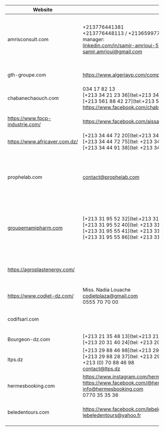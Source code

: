 
| Website                                                                               | Contact                                                                                                                                                                                                                  | Problem                                           | Note                                                                                              |
| ------------------------------------------------------------------------------------- | ------------------------------------------------------------------------------------------------------------------------------------------------------------------------------------------------------------------------ | ------------------------------------------------- | ------------------------------------------------------------------------------------------------- |
| amrisconsult.com                                                                      | +213776441381<br>+213776448113 / +213659977925<br>manager: <br>[linkedin.com/in/samir-amrioui-5269b485](https://www.linkedin.com/in/samir-amrioui-5269b485)<br>[samir.amrioui@gmail.com](mailto:samir.amrioui@gmail.com) | Domain registration expired                       | - The domain name is available for purchase<br>- They got the domain on april 2023 from LWS       |
| gth-groupe.com                                                                        | https://www.algeriayp.com/company/3209/GTH_EntrepNatde_R%C3%A9alisation_G%C3%A9ndes_Travaux_Hydrauliques                                                                                                                 | Domain registration expired                       | - its a national company                                                                          |
| chabanechaouch.com                                                                    | 034 17 82 13<br>[+213 34 21 23 36](tel:+213 34 21 23 36)<br>[+213 561 88 42 27](tel:+213 561 88 42 27)<br>https://www.facebook.com/chabanechouch/?locale=fr_FR                                                           |                                                   |                                                                                                   |
| https://www.fpcp-industrie.com/                                                       | https://www.facebook.com/aissatfpcp/?locale=fr_FR                                                                                                                                                                        | Under maintenance since 2022                      | - Active on FBB                                                                                   |
| https://www.africaver.com.dz/                                                         | [+213 34 44 72 20](tel:+213 34 44 72 20)  <br>[+213 34 44 72 75](tel: +213 34 44 72 75)  <br>[+213 34 44 91 38](tel: +213 34 44 91 38)                                                                                   | 403 forbidden?                                    |                                                                                                   |
| prophelab.com                                                                         | [contact@prophelab.com](https://web.archive.org/web/20240915091615/mailto:contact@prophelab.com)                                                                                                                         | in maintenace since september 2024                | - they use joomla<br>- an agency  made the website for them (PHONE\|WEB MÉDITERRANÉ)              |
| [groupemamipharm.com](https://www.algeriayp.com/redir/1229?u=www.groupemamipharm.com) | [+213 31 95 52 32](tel:+213 31 95 52 32)  <br>[+213 31 95 52 40](tel: +213 31 95 52 40)  <br>[+213 31 95 55 41](tel: +213 31 95 55 41)  <br>[+213 31 95 55 86](tel: +213 31 95 55 86)                                    | Domain registration expired on around 2022        | - The domain name is available for purchase<br>- they use joomla<br>- not active on fb since 2017 |
| https://agroplastenergy.com/                                                          |                                                                                                                                                                                                                          | Translation needed (some words in are in english) |                                                                                                   |
| https://www.codiet-dz.com/                                                            | Miss. Nadia Louache<br>codietplaza@gmail.com<br>0555 70 70 00                                                                                                                                                            | Virgin site                                       | - hosted since july 2023                                                                          |
| codifsarl.com                                                                         |                                                                                                                                                                                                                          | Domain registration expired                       | - The domain name is available for purchase                                                       |
| Bourgeon-dz.com                                                                       | [+213 21 35 48 13](tel:+213 21 35 48 13)  <br>[+213 20 31 40 24](tel: +213 20 31 40 24)                                                                                                                                  | Website down                                      |                                                                                                   |
| ltps.dz                                                                               | [+213 29 88 46 98](tel:+213 29 88 46 98)  <br>[+213 29 88 28 37](tel: +213 29 88 28 37)<br>+213 (0) 70 88 46 98<br>contact@ltps.dz                                                                                       | under maintenance since 2021                      | - they use joomla                                                                                 |
| hermesbooking.com                                                                     | https://www.instagram.com/hermesbooking/<br>https://www.facebook.com/@hermesbookingdz/<br>info@hermesbooking.com<br>0770 35 35 36                                                                                        | virgin site                                       | -wordpress<br>-active on SM                                                                       |
| beledentours.com                                                                      | https://www.facebook.com/lebeledentours/?locale=fr_FR<br>lebeledentours@yahoo.fr<br>                                                                                                                                     | Domain registration expired                       | - The domain name is available for purchase                                                       |

